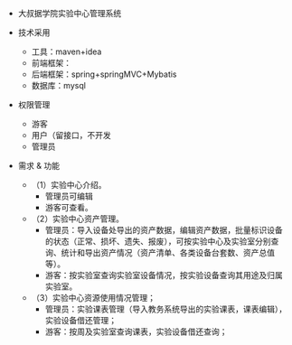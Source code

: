 - 大叔据学院实验中心管理系统


- 技术采用

    * 工具：maven+idea
    * 前端框架：
    * 后端框架：spring+springMVC+Mybatis
    * 数据库：mysql
- 权限管理
    * 游客
    * 用户（留接口，不开发
    * 管理员
    
- 需求 & 功能
    * （1）实验中心介绍。
        -  管理员可编辑
        - 游客可查看。
    * （2）实验中心资产管理。
        - 管理员：导入设备处导出的资产数据，编辑资产数据，批量标识设备的状态（正常、损坏、遗失、报废），可按实验中心及实验室分别查询、统计和导出资产情况（资产清单、各类设备台套数、资产总值等）。
        - 游客：按实验室查询实验室设备情况，按实验设备查询其用途及归属实验室。
    * （3）实验中心资源使用情况管理；
        - 管理员：实验课表管理（导入教务系统导出的实验课表，课表编辑），实验设备借还管理；
        - 游客：按周及实验室查询课表，实验设备借还查询；
        
